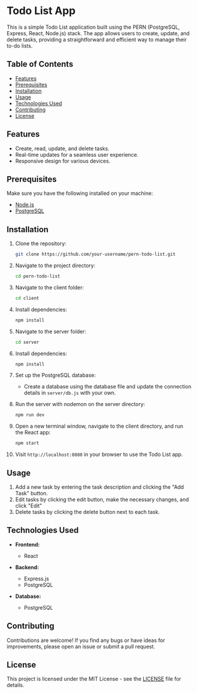 # Todo List App

This is a simple Todo List application built using the PERN (PostgreSQL, Express, React, Node.js) stack. The app allows users to create, update, and delete tasks, providing a straightforward and efficient way to manage their to-do lists.

## Table of Contents
- [Features](#features)
- [Prerequisites](#prerequisites)
- [Installation](#installation)
- [Usage](#usage)
- [Technologies Used](#technologies-used)
- [Contributing](#contributing)
- [License](#license)

## Features
- Create, read, update, and delete tasks.
- Real-time updates for a seamless user experience.
- Responsive design for various devices.

## Prerequisites
Make sure you have the following installed on your machine:

- [Node.js](https://nodejs.org/)
- [PostgreSQL](https://www.postgresql.org/)

## Installation
1. Clone the repository:
   ```bash
   git clone https://github.com/your-username/pern-todo-list.git
   ```

2. Navigate to the project directory:
   ```bash
   cd pern-todo-list
   ```
   
3. Navigate to the client folder:
   ```bash
   cd client
   ```

4. Install dependencies:
   ```bash
   npm install
   ```
5. Navigate to the server folder:
   ```bash
   cd server
   ```

6. Install dependencies:
   ```bash
   npm install
   ```
   
7. Set up the PostgreSQL database:
   - Create a database using the database file and update the connection details in `server/db.js` with your own.

8. Run the server with nodemon on the server directory:
   ```bash
   npm run dev
   ```

9. Open a new terminal window, navigate to the client directory, and run the React app:
   ```bash
   npm start
   ```

10. Visit `http://localhost:8080` in your browser to use the Todo List app.

## Usage
1. Add a new task by entering the task description and clicking the "Add Task" button.
4. Edit tasks by clicking the edit button, make the necessary changes, and click "Edit"
4. Delete tasks by clicking the delete button next to each task.

## Technologies Used
- **Frontend:**
  - React

- **Backend:**
  - Express.js
  - PostgreSQL

- **Database:**
  - PostgreSQL

## Contributing
Contributions are welcome! If you find any bugs or have ideas for improvements, please open an issue or submit a pull request.

## License
This project is licensed under the MIT License - see the [LICENSE](LICENSE) file for details.
